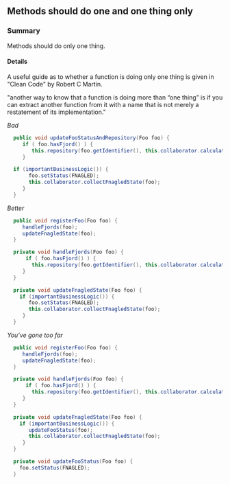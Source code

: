 ## Methods should do one and one thing only

### Summary

Methods should do only one thing.

#### Details

A useful guide as to whether a function is doing only one thing is given in "Clean Code" by Robert C Martin.

"another way to know that a function is doing more than “one thing” is if you can extract another function from it with a name that is not merely a restatement of its implementation."

*Bad*

```java
  public void updateFooStatusAndRepository(Foo foo) {
     if ( foo.hasFjord() ) {
        this.repository(foo.getIdentifier(), this.collaborator.calculate(foo));
     }

  if (importantBusinessLogic()) {
       foo.setStatus(FNAGLED);
       this.collaborator.collectFnagledState(foo);
     }
  }
```

*Better*

```java
  public void registerFoo(Foo foo) {
     handleFjords(foo);
     updateFnagledState(foo);
  }

  private void handleFjords(Foo foo) {
      if ( foo.hasFjord() ) {
        this.repository(foo.getIdentifier(), this.collaborator.calculate(foo));
     }
  }

  private void updateFnagledState(Foo foo) {
    if (importantBusinessLogic()) {
       foo.setStatus(FNAGLED);
       this.collaborator.collectFnagledState(foo);
     }
  }
```

*You've gone too far*

```java
  public void registerFoo(Foo foo) {
     handleFjords(foo);
     updateFnagledState(foo);
  }

  private void handleFjords(Foo foo) {
      if ( foo.hasFjord() ) {
        this.repository(foo.getIdentifier(), this.collaborator.calculate(foo));
     }
  }

  private void updateFnagledState(Foo foo) {
    if (importantBusinessLogic()) {
       updateFooStatus(foo);
       this.collaborator.collectFnagledState(foo);
     }
  }

  private void updateFooStatus(Foo foo) {
    foo.setStatus(FNAGLED);
  }
```
